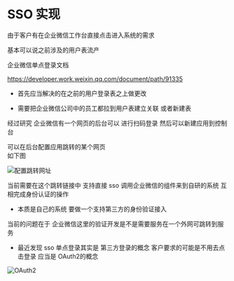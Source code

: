 # SSO 实现

由于客户有在企业微信工作台直接点击进入系统的需求<p>
基本可以说之前涉及的用户表流产


企业微信单点登录文档 <p>
https://developer.work.weixin.qq.com/document/path/91335

<p>

* 首先应当解决的在之前的用户登录表之上做更改

* 需要把企业微信公司中的员工都拉到用户表建立关联 或者新建表



经过研究 企业微信有一个网页的后台可以 进行扫码登录 然后可以新建应用到控制台 <p>
可以在后台配置应用跳转的某个网页  
如下图

![配置跳转网址](https://cdn.jsdelivr.net/gh/sigam-Zq/picStore/docsscreenshots.gif)



当前需要在这个跳转链接中 支持直接 sso  调用企业微信的组件来到自研的系统 互相完成身份认证的操作<p>

* 本质是自己的系统 要做一个支持第三方的身份验证接入

当前的问题在于  企业微信这里的验证开发是不是需要服务在一个外网可跳转到服务


* 最近发现  sso 单点登录其实是 第三方登录的概念   客户要求的可能是不用去点击登录 应当是 OAuth2的概念


![OAuth2](https://cdn.jsdelivr.net/gh/sigam-Zq/picStore/docs20231224122019.png)
